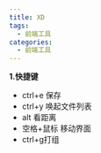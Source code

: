 ```yaml
---
title: XD
tags:
  - 前端工具
categories:
  - 前端工具
---
```


**1.快捷键**

- ctrl+e 保存
- ctrl+y 唤起文件列表
- alt 看距离
- 空格+鼠标 移动界面
- ctrl+g打组